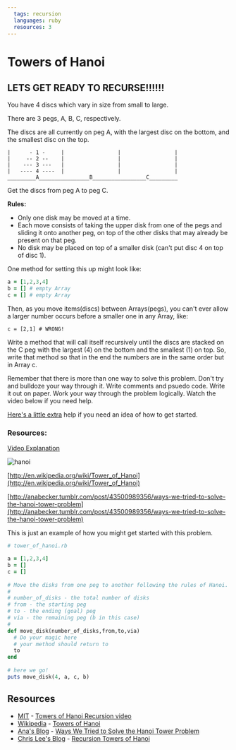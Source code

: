 ```yaml
---
  tags: recursion
  languages: ruby
  resources: 3
---
```


# Towers of Hanoi

## LETS GET READY TO RECURSE!!!!!!

You have 4 discs which vary in size from small to large.

There are 3 pegs, A, B, C, respectively.

The discs are all currently on peg A, with the largest disc on the bottom, and the smallest disc on the top.

```
|      - 1 -     |                 |                 |
|     -- 2 --    |                 |                 |
|    --- 3 ---   |                 |                 |
|   ---- 4 ----  |                 |                 |
_________A________________B_________________C_________
```

Get the discs from peg A to peg C.

**Rules:**
- Only one disk may be moved at a time.
- Each move consists of taking the upper disk from one of the pegs and sliding it onto another peg, on top of the other disks that may already be present on that peg.
- No disk may be placed on top of a smaller disk (can't put disc 4 on top of disc 1).

One method for setting this up might look like:

```ruby
a = [1,2,3,4]
b = [] # empty Array
c = [] # empty Array
```

Then, as you move items(discs) between Arrays(pegs), you can't ever allow
a larger number occurs before a smaller one in any Array, like:

```
c = [2,1] # WRONG!
```

Write a method that will call itself recursively until the discs are stacked on the C peg with the largest (4) on the bottom and the smallest (1) on top. So, write that method so that in the end the numbers are in the same order but in Array c.

Remember that there is more than one way to solve this problem. Don't try and bulldoze your way through it. Write comments and psuedo code. Write it out on paper. Work your way through the problem logically. Watch the video below if you need help.

[Here's a little extra](/labs/tower-of-hanoi/extra-help.html) help if you need an idea of how to get started.

### Resources:

[Video Explanation](http://blossoms.mit.edu/videos/files/english/towers_hanoi_experiential_recursive_thinking_english_flash)

![hanoi](http://upload.wikimedia.org/wikipedia/commons/6/60/Tower_of_Hanoi_4.gif)

[http://en.wikipedia.org/wiki/Tower_of_Hanoi](http://en.wikipedia.org/wiki/Tower_of_Hanoi)

[http://anabecker.tumblr.com/post/43500989356/ways-we-tried-to-solve-the-hanoi-tower-problem](http://anabecker.tumblr.com/post/43500989356/ways-we-tried-to-solve-the-hanoi-tower-problem)


This is just an example of how you might get started with this problem.

```ruby
# tower_of_hanoi.rb

a = [1,2,3,4]
b = []
c = []
 
# Move the disks from one peg to another following the rules of Hanoi.
#
# number_of_disks - the total number of disks
# from - the starting peg
# to - the ending (goal) peg
# via - the remaining peg (b in this case)
#
def move_disk(number_of_disks,from,to,via)
  # Do your magic here
  # your method should return to
  to
end
 
# here we go!
puts move_disk(4, a, c, b)
```

## Resources
* [MIT](http://blossoms.mit.edu/videos) - [Towers of Hanoi Recursion video](http://blossoms.mit.edu/videos/files/english/towers_hanoi_experiential_recursive_thinking_english_flash)
* [Wikipedia](https://www.wikipedia.org/) - [Towers of Hanoi](http://en.wikipedia.org/wiki/Tower_of_Hanoi)
* [Ana's Blog](http://anabecker.tumblr.com/) - [Ways We Tried to Solve the Hanoi Tower Problem](http://anabecker.tumblr.com/post/43500989356/ways-we-tried-to-solve-the-hanoi-tower-problem)
* [Chris Lee's Blog](http://clee681.github.io/blog/) - [Recursion Towers of Hanoi](http://clee681.github.io/blog/2013/10/14/recursion-towers-of-hanoi/)
